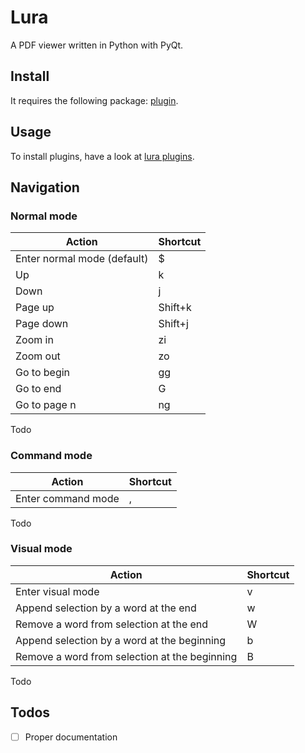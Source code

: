 # Lura 

A PDF viewer written in Python with PyQt.

## Install

It requires the following package: [plugin](https://github.com/aotabekov91/plugin).

## Usage

To install plugins, have a look at [lura plugins](https://github.com/aotabekov91/lura_plugins). 

## Navigation

### Normal mode

| Action                      | Shortcut   |
| -------------------         | ---------- |
| Enter normal mode (default) | $          |
| Up                          | k          |
| Down                        | j          |
| Page up                     | Shift+k    |
| Page down                   | Shift+j    |
| Zoom in                     | zi         |
| Zoom out                    | zo         |
| Go to begin                 | gg         |
| Go to end                   | G          |
| Go to page n                | ng         |

Todo

### Command mode

| Action              | Shortcut   |
| ------------------- | ---------- |
| Enter command mode  | ,          |

Todo

### Visual mode

| Action                                        | Shortcut   |
| -------------------                           | ---------- |
| Enter visual mode                             | v          |
| Append selection by a word at the end         | w          |
| Remove a word from selection at the end       | W          |
| Append selection by a word at the beginning   | b          |
| Remove a word from selection at the beginning | B          |

Todo

## Todos

* [ ] Proper documentation 
